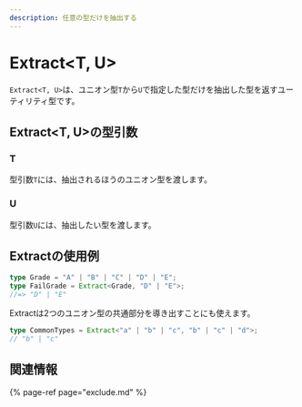 ```yaml
---
description: 任意の型だけを抽出する
---
```


# Extract&lt;T, U&gt;

`Extract<T, U>`は、ユニオン型`T`から`U`で指定した型だけを抽出した型を返すユーティリティ型です。

## Extract&lt;T, U&gt;の型引数

### T

型引数`T`には、抽出されるほうのユニオン型を渡します。

### U

型引数`U`には、抽出したい型を渡します。

## Extractの使用例

```typescript
type Grade = "A" | "B" | "C" | "D" | "E";
type FailGrade = Extract<Grade, "D" | "E">;
//=> "D" | "E"
```

Extractは2つのユニオン型の共通部分を導き出すことにも使えます。

```typescript
type CommonTypes = Extract<"a" | "b" | "c", "b" | "c" | "d">;
// "b" | "c"
```

## 関連情報

{% page-ref page="exclude.md" %}


